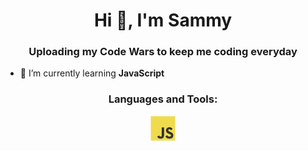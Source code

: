 <h1 align="center">Hi 👋, I'm Sammy</h1>
<h3 align="center">Uploading my Code Wars to keep me coding everyday</h3>

- 🌱 I’m currently learning **JavaScript**






<p align="left">
</p>

<h3 align="center">Languages and Tools:</h3>
<p align="center"> <a href="https://developer.mozilla.org/en-US/docs/Web/JavaScript" target="_blank" rel="noreferrer"> <img src="https://raw.githubusercontent.com/devicons/devicon/master/icons/javascript/javascript-original.svg" alt="javascript" width="40" height="40"/> </a> </p>
